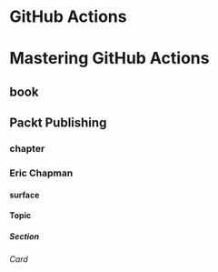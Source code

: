 # GitHub Actions
# Mastering GitHub Actions
## book
## Packt Publishing
### chapter
### Eric Chapman

#### surface
#### Topic

##### Section

###### Card
